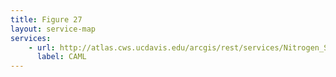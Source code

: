 ```yaml
---
title: Figure 27
layout: service-map
services: 
    - url: http://atlas.cws.ucdavis.edu/arcgis/rest/services/Nitrogen_Sources_and_Loading_to_Groundwater_TR2/Fig27_CAML2010_input_layers/MapServer
      label: CAML 
---
```

 